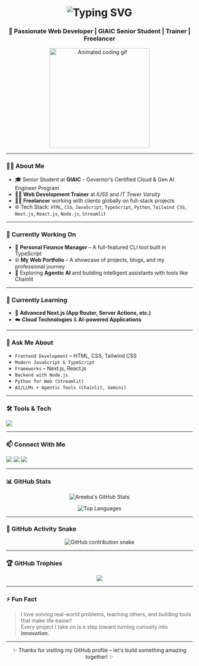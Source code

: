 <h1 align="center">
  <img src="https://readme-typing-svg.demolab.com?font=Fira+Code&size=30&pause=1000&color=F75C7E&center=true&vCenter=true&width=435&lines=Hi+there+%F0%9F%91%8B%2C+I'm+Areeba+Bano;Web+Developer+%7C+Trainer+%7C+Freelancer+%7C+GIAIC+Senior+Student" alt="Typing SVG" />
</h1>

<h3 align="center">🚀 Passionate Web Developer | GIAIC Senior Student | Trainer | Freelancer</h3>

<p align="center">
  <img src="https://i.pinimg.com/originals/f1/e7/34/f1e734f9cade86fe737a9aa404ad5677.gif" width="270" alt="Animated coding gif" />
</p>

---

### 👩‍💻 About Me

- 🎓 Senior Student at **GIAIC** – Governor’s Certified Cloud & Gen AI Engineer Program  
- 🧑‍🏫 **Web Development Trainer** at *IUSS* and *IT Tower Varsity*  
- 👩‍💼 **Freelancer** working with clients globally on full-stack projects  
- 🌐 Tech Stack: `HTML`, `CSS`, `JavaScript`, `TypeScript`, `Python`, `Tailwind CSS`, `Next.js`, `React.js`, `Node.js`, `Streamlit`

---

### 🔭 Currently Working On

- 💼 **Personal Finance Manager** – A full-featured CLI tool built in TypeScript  
- 🌐 **My Web Portfolio** – A showcase of projects, blogs, and my professional journey  
- 🤖 Exploring **Agentic AI** and building intelligent assistants with tools like Chainlit

---

### 🌱 Currently Learning

- 🚀 **Advanced Next.js (App Router, Server Actions, etc.)**  
- ☁️ **Cloud Technologies** & **AI-powered Applications**

---

### 💬 Ask Me About

- `Frontend Development` – HTML, CSS, Tailwind CSS  
- `Modern JavaScript & TypeScript`  
- `Frameworks` – Next.js, React.js  
- `Backend with Node.js`  
- `Python for Web (Streamlit)`  
- `AI/LLMs + Agentic Tools (Chainlit, Gemini)`  

---

### 🛠️ Tools & Tech

<p align="left">
  <img src="https://skillicons.dev/icons?i=html,css,js,ts,tailwind,react,next,nodejs,python,streamlit,git,github,figma" />
</p>

---

### 📫 Connect With Me

<p align="left">
  <a href="mailto:areebabano.dev@gmail.com"><img src="https://img.shields.io/badge/Gmail-red?style=for-the-badge&logo=gmail&logoColor=white" /></a>
  <a href="https://linkedin.com/in/areebabano" target="_blank"><img src="https://img.shields.io/badge/LinkedIn-blue?style=for-the-badge&logo=linkedin&logoColor=white" /></a>
  <a href="https://github.com/areebabano" target="_blank"><img src="https://img.shields.io/badge/GitHub-black?style=for-the-badge&logo=github&logoColor=white" /></a>
</p>

---

### 📊 GitHub Stats

<p align="center">
  <img src="https://github-readme-stats.vercel.app/api?username=areebabano&show_icons=true&theme=radical" alt="Areeba's GitHub Stats" />
</p>

<p align="center">
  <img src="https://github-readme-stats.vercel.app/api/top-langs/?username=areebabano&layout=compact&theme=radical" alt="Top Languages" />
</p>

---

### 🐍 GitHub Activity Snake

<p align="center">
  <img src="https://github.com/areebabano/areebabano/blob/output/github-contribution-grid-snake.svg" alt="GitHub contribution snake" />
</p>

---

### 🏆 GitHub Trophies

<p align="center">
  <img src="https://github-profile-trophy.vercel.app/?username=areebabano&theme=dracula&no-frame=true&margin-w=10" />
</p>

---

### ⚡ Fun Fact

> I love solving real-world problems, teaching others, and building tools that make life easier!  
> Every project I take on is a step toward turning curiosity into **innovation**.

---

<p align="center">✨ Thanks for visiting my GitHub profile – let's build something amazing together! ✨</p>
